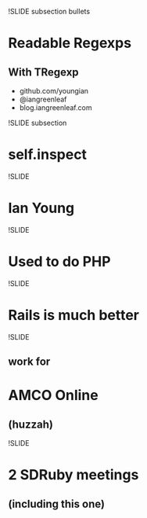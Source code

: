!SLIDE subsection bullets
# Readable Regexps #
## With TRegexp ##

* github.com/youngian
* @iangreenleaf
* blog.iangreenleaf.com

!SLIDE subsection
# self.inspect #

!SLIDE
# Ian Young #

!SLIDE
# Used to do PHP #

!SLIDE
# Rails is much better #

!SLIDE
## work for ##
# AMCO Online #
## (huzzah) ##

!SLIDE
# 2 SDRuby meetings #
## (including this one) ##
